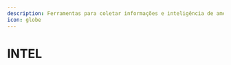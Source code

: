 ```yaml
---
description: Ferramentas para coletar informações e inteligência de ameaças cibernéticas
icon: globe
---
```


# INTEL

